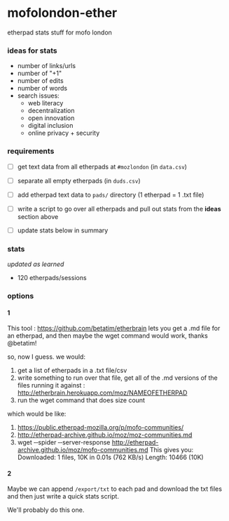 # mofolondon-ether
etherpad stats stuff for mofo london


### ideas for stats

* number of links/urls
* number of "+1"
* number of edits
* number of words
* search issues:
	* web literacy
	* decentralization
	* open innovation
	* digital inclusion
	* online privacy + security 

### requirements

* [ ] get text data from all etherpads at `#mozlondon` (in `data.csv`)
* [ ] separate all empty etherpads (in `duds.csv`)
* [ ] add etherpad text data to `pads/` directory (1 etherpad = 1 .txt file)
* [ ] write a script to go over all etherpads and pull out stats from the **ideas** section above
* [ ] update stats below in summary


### stats

*updated as learned* 

* 120 etherpads/sessions


### options

#### 1
This tool : https://github.com/betatim/etherbrain lets you get a .md file for an etherpad, and then maybe the wget command would work, thanks @betatim!

so, now I guess. we would:
1. get a list of etherpads in a .txt file/csv
2. write something to run over that file, get all of the .md versions of the files running it against : http://etherbrain.herokuapp.com/moz/NAMEOFETHERPAD
3. run the wget command that does size count

which would be like:
1. https://public.etherpad-mozilla.org/p/mofo-communities/
2. http://etherpad-archive.github.io/moz/moz-communities.md
3. wget ‐‐spider ‐‐server-response http://etherpad-archive.github.io/moz/mofo-communities.md
This gives you: Downloaded: 1 files, 10K in 0.01s (762 KB/s)
Length: 10466 (10K)

#### 2

Maybe we can append `/export/txt` to each pad and download the txt files and then just write a quick stats script.

We'll probably do this one.


